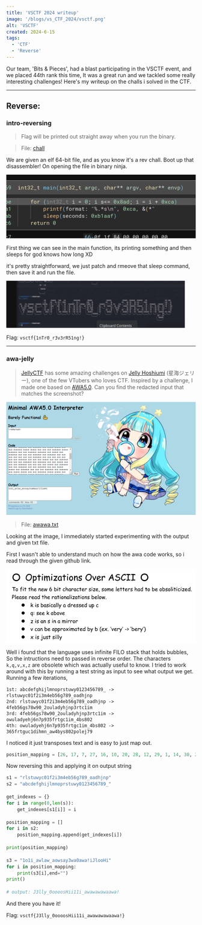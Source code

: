 ```yaml
---
title: 'VSCTF 2024 writeup'
image: '/blogs/vs_CTF_2024/vsctf.png'
alt: 'VSCTF'
created: 2024-6-15
tags:
  - 'CTF'
  - 'Reverse'
---
```


Our team, 'Bits & Pieces', had a blast participating in the VSCTF event, and we placed 44th rank this time, It was a great run and we tackled some really interesting challenges! Here's my writeup on the challs i solved in the CTF.

---

## Reverse:

### intro-reversing

> Flag will be printed out straight away when you run the binary.

> File: [chall](https://github.com/AkaniX3/Blog-page/blob/main/urara/blogs/vs_CTF_2024/chall)

We are given an elf 64-bit file, and as you know it's a rev chall. Boot up that disassembler! On opening the file in binary ninja.

![image](https://raw.githubusercontent.com/AkaniX3/Blog-page/main/urara/blogs/vs_CTF_2024/vs1.png)

First thing we can see in the main function, its printing something and then sleeps for god knows how long XD

it's pretty straightforward, we just patch and rmeove that sleep command, then save it and run the file.

![image](https://raw.githubusercontent.com/AkaniX3/Blog-page/main/urara/blogs/vs_CTF_2024/vs2.png)

Flag: `vsctf{1nTr0_r3v3rR51ng!}`

---

### awa-jelly

> [JellyCTF](https://jellyc.tf/) has some amazing challenges on [Jelly Hoshiumi](https://x.com/jellyhoshiumi) (星海ジェリー), one of the few VTubers who loves CTF. Inspired by a challenge, I made one based on [AWA5.0](https://github.com/TempTempai/AWA5.0). Can you find the redacted input that matches the screenshot?

![image](https://raw.githubusercontent.com/AkaniX3/Blog-page/main/urara/blogs/vs_CTF_2024/vs3.png)

> File: [awawa.txt](https://github.com/AkaniX3/Blog-page/blob/main/urara/blogs/vs_CTF_2024/awawa.txt)

Looking at the image, I immediately started experimenting with the output and given txt file.

First I wasn't able to understand much on how the awa code works, so i read through the given github link. 

![image](https://raw.githubusercontent.com/AkaniX3/Blog-page/main/urara/blogs/vs_CTF_2024/vs4.png)

Well i found that the language uses infinite FILO stack that holds bubbles, So the intructions need to passed in reverse order. The characters `k,q,v,x,z` are obsolete which was actually useful to know. I tried to work around with this by running a test string as input to see what output we get. Running a few iterations,

```
1st: abcdefghijlmnoprstuwy0123456789_ -> rlstuwyc01f2i3m4eb56g789_oadhjnp
2nd: rlstuwyc01f2i3m4eb56g789_oadhjnp -> 4feb56gs78w90_2ouladyhjnp3rtc1im
3rd: 4feb56gs78w90_2ouladyhjnp3rtc1im -> owuladyehj6n7p935frtgc1im_4bs802
4th: owuladyehj6n7p935frtgc1im_4bs802 -> 365frtguc1dihmn_aw4bys802polej79
```

I noticed it just transposes text and is easy to just map out.

```py
position_mapping = [26, 17, 7, 27, 16, 10, 20, 28, 12, 29, 1, 14, 30, 25, 31, 0, 2, 3, 4, 5, 6, 8, 9, 11, 13, 15, 18, 19, 21, 22, 23, 24]
```

Now reversing this and applying it on output string

```py
s1 = "rlstuwyc01f2i3m4eb56g789_oadhjnp"
s2 = "abcdefghijlmnoprstuwy0123456789_"

get_indexes = {}
for i in range(0,len(s)):
    get_indexes[s1[i]] = i

position_mapping = []
for i in s2:
    position_mapping.append(get_indexes[i])

print(position_mapping)

s3 = "1o1i_awlaw_aowsay3wa0awa!iJlooHi"
for i in position_mapping:
    print(s3[i],end="")
print()

# output: J3lly_0oooosHii11i_awawawawaawa!
```

And there you have it!

Flag: `vsctf{J3lly_0oooosHii11i_awawawawaawa!}`
